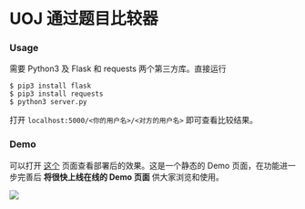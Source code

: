 # UOJ 通过题目比较器

### Usage

需要 Python3 及 Flask 和 requests 两个第三方库。直接运行

```
$ pip3 install flask
$ pip3 install requests
$ python3 server.py
```

打开 `localhost:5000/<你的用户名>/<对方的用户名>` 即可查看比较结果。

### Demo 

可以打开 [这个](https://memset0.github.io/uoj-ac-compare/demo.htm) 页面查看部署后的效果。这是一个静态的 Demo 页面，在功能进一步完善后 **将很快上线在线的 Demo 页面** 供大家浏览和使用。

![](https://memset0.github.io/uoj-ac-compare/demo.png)